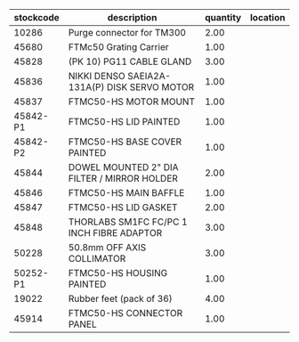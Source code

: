 |stockcode|description|quantity|location|
|---------|-----------|--------|--------|
|10286|Purge connector for TM300|2.00||
|45680|FTMc50 Grating Carrier|1.00||
|45828|(PK 10) PG11 CABLE GLAND|3.00||
|45836|NIKKI DENSO SAEIA2A-131A(P) DISK SERVO MOTOR|1.00||
|45837|FTMC50-HS MOTOR MOUNT|1.00||
|45842-P1|FTMC50-HS LID PAINTED|1.00||
|45842-P2|FTMC50-HS BASE COVER PAINTED|1.00||
|45844|DOWEL MOUNTED 2" DIA FILTER /  MIRROR HOLDER|2.00||
|45846|FTMC50-HS MAIN BAFFLE|1.00||
|45847|FTMC50-HS LID GASKET|2.00||
|45848|THORLABS SM1FC FC/PC 1 INCH FIBRE ADAPTOR|3.00||
|50228|50.8mm OFF AXIS COLLIMATOR|3.00||
|50252-P1|FTMC50-HS HOUSING PAINTED|1.00||
|19022|Rubber feet (pack of 36)|4.00||
|45914|FTMC50-HS CONNECTOR PANEL|1.00||
